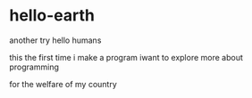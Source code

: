 # hello-earth
another try
hello humans

this the first time i make a program
 iwant to explore more about programming
 
 for the welfare of my country
 
